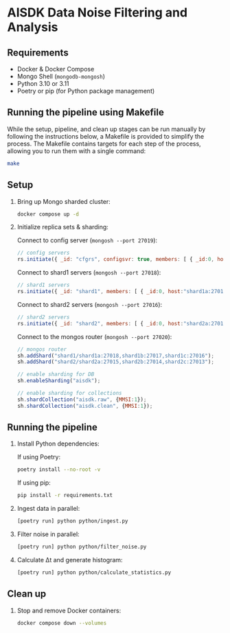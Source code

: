 # AISDK Data Noise Filtering and Analysis

## Requirements
- Docker & Docker Compose
- Mongo Shell (`mongodb-mongosh`)
- Python 3.10 or 3.11
- Poetry or pip (for Python package management)

## Running the pipeline using Makefile

While the setup, pipeline, and clean up stages can be run manually by following the instructions below, a Makefile is provided to simplify the process. The Makefile contains targets for each step of the process, allowing you to run them with a single command:
   ```bash
   make
   ```

## Setup
1. Bring up Mongo sharded cluster:
   ```bash
   docker compose up -d
   ```

2. Initialize replica sets & sharding:

   Connect to config server (`mongosh --port 27019`):

   ```js
   // config servers
   rs.initiate({ _id: "cfgrs", configsvr: true, members: [ { _id:0, host:"configsvr:27019" } ] });
   ```
   Connect to shard1 servers (`mongosh --port 27018`):

   ```js
   // shard1 servers
   rs.initiate({ _id: "shard1", members: [ { _id:0, host:"shard1a:27018" }, { _id:1, host:"shard1b:27017" }, { _id:2, host:"shard1c:27016" } ] });
   ```
   Connect to shard2 servers (`mongosh --port 27016`):

   ```js
   // shard2 servers
   rs.initiate({ _id: "shard2", members: [ { _id:0, host:"shard2a:27015" }, { _id:1, host:"shard2b:27014" }, { _id:2, host:"shard2c:27013" } ] });
   ```
   Connect to the mongos router (`mongosh --port 27020`):

   ```js
   // mongos router
   sh.addShard("shard1/shard1a:27018,shard1b:27017,shard1c:27016");
   sh.addShard("shard2/shard2a:27015,shard2b:27014,shard2c:27013");

   // enable sharding for DB
   sh.enableSharding("aisdk");

   // enable sharding for collections
   sh.shardCollection("aisdk.raw", {MMSI:1});
   sh.shardCollection("aisdk.clean", {MMSI:1});
   ```

## Running the pipeline

1. Install Python dependencies:

   If using Poetry:

   ```bash
   poetry install --no-root -v
   ```

   If using pip:
   ```bash
   pip install -r requirements.txt
   ```

2. Ingest data in parallel:
   ```bash
   [poetry run] python python/ingest.py
   ```

3. Filter noise in parallel:
   ```bash
   [poetry run] python python/filter_noise.py
   ```

4. Calculate Δt and generate histogram:
   ```bash
   [poetry run] python python/calculate_statistics.py
   ```

## Clean up

1. Stop and remove Docker containers:
   ```bash
   docker compose down --volumes
   ```

